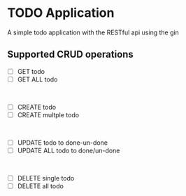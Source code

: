# TODO Application

A simple todo application with the RESTful api using the gin

## Supported CRUD operations

- [ ] GET todo
- [ ] GET ALL todo

<br>

- [ ] CREATE todo
- [ ] CREATE multple todo

<br>

- [ ] UPDATE todo to done-un-done
- [ ] UPDATE ALL todo to done/un-done

<br>

- [ ] DELETE single todo
- [ ] DELETE all todo